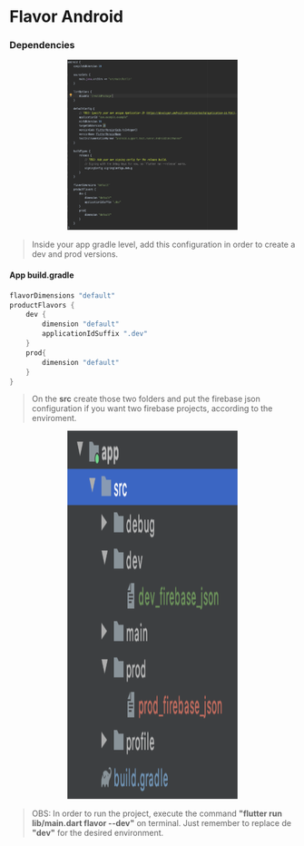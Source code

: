 # Flavor Android

### Dependencies

<p align="center">
<img src="https://github.com/ThiagoEvoa/flutter_examples/blob/master/images/gradle.png" height="300" width="300">
</p>

> Inside your app gradle level, add this configuration in order to create a dev and prod versions. 

#### App build.gradle
```dart
flavorDimensions "default"
productFlavors {
    dev {
        dimension "default"
        applicationIdSuffix ".dev"
    }
    prod{
        dimension "default"
    }
}
```

> On the <b>src</b> create those two folders and put the firebase json configuration if you want two firebase projects, according to the enviroment. 

<p align="center">
<img src="https://github.com/ThiagoEvoa/flutter_examples/blob/master/images/folders.png" height="649" width="300">
</p>

> OBS: In order to run the project, execute the command <b>"flutter run lib/main.dart flavor --dev"</b> on terminal. Just remember to replace de <b>"dev"</b> for the desired environment.
